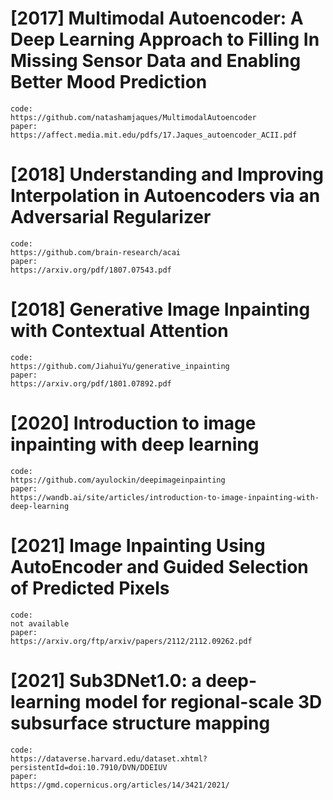 # [2017] Multimodal Autoencoder: A Deep Learning Approach to Filling In Missing Sensor Data and Enabling Better Mood Prediction
    code:
    https://github.com/natashamjaques/MultimodalAutoencoder
    paper: 
    https://affect.media.mit.edu/pdfs/17.Jaques_autoencoder_ACII.pdf
    
# [2018] Understanding and Improving Interpolation in Autoencoders via an Adversarial Regularizer
    code: 
    https://github.com/brain-research/acai
    paper:
    https://arxiv.org/pdf/1807.07543.pdf

# [2018] Generative Image Inpainting with Contextual Attention
    code:
    https://github.com/JiahuiYu/generative_inpainting
    paper:
    https://arxiv.org/pdf/1801.07892.pdf

# [2020] Introduction to image inpainting with deep learning
    code:
    https://github.com/ayulockin/deepimageinpainting
    paper:
    https://wandb.ai/site/articles/introduction-to-image-inpainting-with-deep-learning
 
# [2021] Image Inpainting Using AutoEncoder and Guided Selection of Predicted Pixels
    code:
    not available
    paper:
    https://arxiv.org/ftp/arxiv/papers/2112/2112.09262.pdf
 
# [2021] Sub3DNet1.0: a deep-learning model for regional-scale 3D subsurface structure mapping
    code:
    https://dataverse.harvard.edu/dataset.xhtml?persistentId=doi:10.7910/DVN/DDEIUV    
    paper:
    https://gmd.copernicus.org/articles/14/3421/2021/

